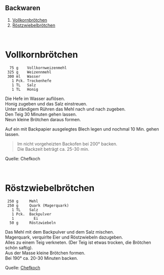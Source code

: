 ## Backwaren

1. [Vollkornbrötchen](#vollkornbrötchen)
2. [Röstzwiebelbrötchen](#röstzwiebelbrötchen)

&nbsp;

Vollkornbrötchen
=================

```
  75 g    Vollkornweizenmehl 
 325 g    Weizennmehl
 300 ml   Wasser
   1 Pck. Trockenhefe
   1 TL   Salz
   1 TL   Honig
```
   
Die Hefe im Wasser auflösen.  
Honig zugeben und das Salz einstreuen.  
Unter ständigem Rühren das Mehl nach und nach zugeben.  
Den Teig 30 Minuten gehen lassen.  
Neun kleine Brötchen daraus formen.  

Auf ein mit Backpapier ausgelegtes Blech legen und 
nochmal 10 Min. gehen lassen.  

> Im nicht vorgeheizten Backofen bei 200° backen.  
> Die Backzeit beträgt ca. 25-30 min.


Quelle: Chefkoch

&nbsp;


Röstzwiebelbrötchen
===================

```
 250 g	   Mehl
 250 g	   Quark (Magerquark)
   1 TL	   Salz
   1 Pck.  Backpulver
   1 	     Ei
  50 g	   Röstzwiebeln
 ```
 
Das Mehl mit dem Backpulver und dem Salz mischen.   
Magerquark, verquirlte Eier und Röstzwiebeln dazugeben.  
Alles zu einem Teig verkneten. (Der Teig ist etwas trocken, die Brötchen schön saftig).  
Aus der Masse kleine Brötchen formen.  
Bei 190° ca. 20-30 Minuten backen.

Quelle: [Chefkoch](https://www.chefkoch.de/rezepte/517131147874728/Zwiebelbrot.html)

